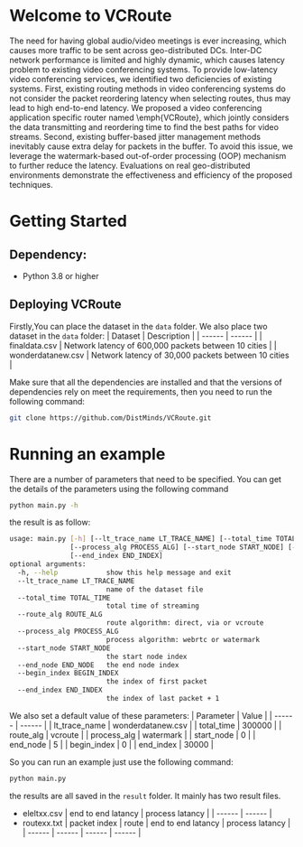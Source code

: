 # Welcome to VCRoute
The need for having global audio/video meetings is ever increasing, which causes more traffic to be sent across geo-distributed DCs. Inter-DC network performance is limited and highly dynamic, which causes latency problem to existing video conferencing systems. To provide low-latency video conferencing services, we identified two deficiencies of existing systems. First, existing routing methods in video conferencing systems do not consider the packet reordering latency when selecting routes, thus may lead to high end-to-end latency. We proposed a video conferencing application specific router named \emph{VCRoute}, which jointly considers the data transmitting and reordering time to find the best paths for video streams. Second, existing buffer-based jitter management methods inevitably cause extra delay for packets in the buffer. To avoid this issue, we leverage the watermark-based out-of-order processing (OOP) mechanism to further reduce the latency. Evaluations on real geo-distributed environments demonstrate the effectiveness and efficiency of the proposed techniques.


# Getting Started

## Dependency:

- Python 3.8 or higher

## Deploying VCRoute
Firstly,You can place the dataset in the `data` folder. We also place two dataset in the `data` folder:
| Dataset | Description |
| ------ | ------ |
| finaldata.csv | Network latency of 600,000 packets between 10 cities |
| wonderdatanew.csv | Network latency of 30,000 packets between 10 cities |

Make sure that all the dependencies are installed and that the versions of dependencies rely on meet the requirements, then you need to run the following command:
```bash
git clone https://github.com/DistMinds/VCRoute.git
```

# Running an example

There are a number of parameters that need to be specified. You can get the details of the parameters using the following command
```bash
python main.py -h
```
the result is as follow:
```bash
usage: main.py [-h] [--lt_trace_name LT_TRACE_NAME] [--total_time TOTAL_TIME] [--route_alg ROUTE_ALG]
               [--process_alg PROCESS_ALG] [--start_node START_NODE] [--end_node END_NODE] [--begin_index BEGIN_INDEX]
               [--end_index END_INDEX]
optional arguments:
  -h, --help            show this help message and exit
  --lt_trace_name LT_TRACE_NAME
                        name of the dataset file
  --total_time TOTAL_TIME
                        total time of streaming
  --route_alg ROUTE_ALG
                        route algorithm: direct, via or vcroute
  --process_alg PROCESS_ALG
                        process algorithm: webrtc or watermark
  --start_node START_NODE
                        the start node index
  --end_node END_NODE   the end node index
  --begin_index BEGIN_INDEX
                        the index of first packet
  --end_index END_INDEX
                        the index of last packet + 1
```
We also set a default value of these parameters:
| Parameter | Value |
| ------ | ------ |
| lt_trace_name | wonderdatanew.csv |
| total_time | 300000 |
| route_alg | vcroute |
| process_alg | watermark |
| start_node | 0 |
| end_node | 5 |
| begin_index | 0 |
| end_index | 30000 |

So you can run an example just use the following command:
```bash
python main.py
```
the results are all saved in the `result` folder. It mainly has two result files.
 - eleltxx.csv
    | end to end latancy | process latancy |
    | ------ | ------ |
 - routexx.txt
    | packet index | route | end to end latancy | process latancy |
    | ------ | ------ | ------ | ------ |
